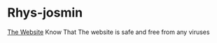 # Rhys-josmin
[The Website](https://rhysjosmin.tk)
Know That The website is safe and free from any viruses
